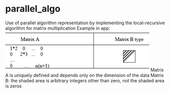 # parallel_algo
Use of parallel algorithm representation by implementing the local-recursive algorithm for matrix multiplication
Example in app:
![example](https://raw.githubusercontent.com/lion223/parallel_algo/master/example.jpg)
Matrix A is uniquely defined and depends only on the dimension of the data
Matrix B: the shaded area is arbitrary integers other than zero, not the shaded area is zeros


